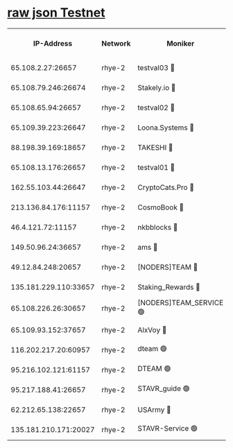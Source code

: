 
[raw json Testnet](https://rpc-check.quickt.stavr.tech/quickt/rpc-quickt-result.json)
=


<table><tr><th>IP-Address</th><th>Network</th><th>Moniker</th><th>Latest Block Height</th><th>Earliest Block Height</th><th>Catching Up</th><th>Tx Index</th><th>Voting Power</th><th>Scan Time</th></tr><tr><td>65.108.2.27:26657</td><td>rhye-2</td><td>testval03 🔴</td><td>1117297</td><td>1</td><td>False</td><td>on</td><td>11002200</td><td>2024-03-05T19:38:08.853537256UTC</td></tr><tr><td>65.108.79.246:26674</td><td>rhye-2</td><td>Stakely.io 🔴</td><td>1117298</td><td>1</td><td>False</td><td>on</td><td>10010</td><td>2024-03-05T19:38:11.225223349UTC</td></tr><tr><td>65.108.65.94:26657</td><td>rhye-2</td><td>testval02 🔴</td><td>1117298</td><td>1</td><td>False</td><td>on</td><td>11002263</td><td>2024-03-05T19:38:13.895334081UTC</td></tr><tr><td>65.109.39.223:26647</td><td>rhye-2</td><td>Loona.Systems 🔴</td><td>1117298</td><td>1</td><td>False</td><td>off</td><td>86949</td><td>2024-03-05T19:38:14.496307199UTC</td></tr><tr><td>88.198.39.169:18657</td><td>rhye-2</td><td>TAKESHI 🔴</td><td>1117299</td><td>1</td><td>False</td><td>off</td><td>40542</td><td>2024-03-05T19:38:15.046250441UTC</td></tr><tr><td>65.108.13.176:26657</td><td>rhye-2</td><td>testval01 🔴</td><td>1117299</td><td>1</td><td>False</td><td>on</td><td>13082110</td><td>2024-03-05T19:38:15.996961089UTC</td></tr><tr><td>162.55.103.44:26647</td><td>rhye-2</td><td>CryptoCats.Pro 🔴</td><td>1117304</td><td>1</td><td>False</td><td>off</td><td>9999</td><td>2024-03-05T19:38:48.086985556UTC</td></tr><tr><td>213.136.84.176:11157</td><td>rhye-2</td><td>CosmoBook 🔴</td><td>1117303</td><td>65301</td><td>False</td><td>off</td><td>1520417</td><td>2024-03-05T19:38:41.750179692UTC</td></tr><tr><td>46.4.121.72:11157</td><td>rhye-2</td><td>nkbblocks 🔴</td><td>1117296</td><td>70101</td><td>False</td><td>off</td><td>81084</td><td>2024-03-05T19:38:01.746270232UTC</td></tr><tr><td>149.50.96.24:36657</td><td>rhye-2</td><td>ams 🔴</td><td>1117301</td><td>133501</td><td>False</td><td>on</td><td>10732</td><td>2024-03-05T19:38:31.311714879UTC</td></tr><tr><td>49.12.84.248:20657</td><td>rhye-2</td><td>[NODERS]TEAM 🔴</td><td>1117300</td><td>146001</td><td>False</td><td>on</td><td>59690</td><td>2024-03-05T19:38:28.949266994UTC</td></tr><tr><td>135.181.229.110:33657</td><td>rhye-2</td><td>Staking_Rewards 🔴</td><td>1117299</td><td>149101</td><td>False</td><td>on</td><td>9900</td><td>2024-03-05T19:38:14.815623934UTC</td></tr><tr><td>65.108.226.26:30657</td><td>rhye-2</td><td>[NODERS]TEAM_SERVICE 🟢</td><td>1117299</td><td>241501</td><td>False</td><td>on</td><td>0</td><td>2024-03-05T19:38:15.670034925UTC</td></tr><tr><td>65.109.93.152:37657</td><td>rhye-2</td><td>AlxVoy 🔴</td><td>1117297</td><td>315173</td><td>False</td><td>on</td><td>150351</td><td>2024-03-05T19:38:06.207384400UTC</td></tr><tr><td>116.202.217.20:60957</td><td>rhye-2</td><td>dteam 🟢</td><td>1117298</td><td>421794</td><td>False</td><td>on</td><td>0</td><td>2024-03-05T19:38:14.168074172UTC</td></tr><tr><td>95.216.102.121:61157</td><td>rhye-2</td><td>DTEAM 🟢</td><td>946425</td><td>945401</td><td>False</td><td>on</td><td>0</td><td>2024-03-05T19:38:11.555890944UTC</td></tr><tr><td>95.217.188.41:26657</td><td>rhye-2</td><td>STAVR_guide 🟢</td><td>1117299</td><td>1020001</td><td>False</td><td>on</td><td>0</td><td>2024-03-05T19:38:15.369415307UTC</td></tr><tr><td>62.212.65.138:22657</td><td>rhye-2</td><td>USArmy 🔴</td><td>1117297</td><td>1102501</td><td>False</td><td>on</td><td>58774</td><td>2024-03-05T19:38:08.520842213UTC</td></tr><tr><td>135.181.210.171:20027</td><td>rhye-2</td><td>STAVR-Service 🟢</td><td>1117300</td><td>1116001</td><td>False</td><td>on</td><td>0</td><td>2024-03-05T19:38:26.663299527UTC</td></tr></table>